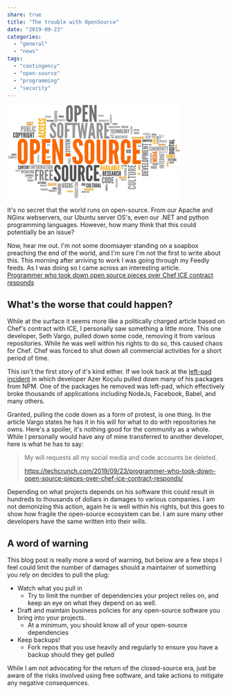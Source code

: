 ```yaml
---
share: true
title: "The trouble with OpenSource"
date: "2019-09-23"
categories: 
  - "general"
  - "news"
tags: 
  - "contingency"
  - "open-source"
  - "programming"
  - "security"
---
```


![](images/c35ff-opensource-400.png)

It's no secret that the world runs on open-source. From our Apache and NGinx webservers, our Ubuntu server OS's, even our .NET and python programming languages. However, how many think that this could potentially be an issue?

Now, hear me out. I'm not some doomsayer standing on a soapbox preaching the end of the world, and I'm sure I'm not the first to write about this. This morning after arriving to work I was going through my Feedly feeds. As I was doing so I came across an interesting article. [Programmer who took down open source pieces over Chef ICE contract responds](https://techcrunch.com/2019/09/23/programmer-who-took-down-open-source-pieces-over-chef-ice-contract-responds/)

## What's the worse that could happen?

While at the surface it seems more like a politically charged article based on Chef's contract with ICE, I personally saw something a little more. This one developer, Seth Vargo, pulled down some code, removing it from various repositories. While he was well within his rights to do so, this caused chaos for Chef. Chef was forced to shut down all commercial activities for a short period of time.

This isn't the first story of it's kind either. If we look back at the [left-pad incident](https://www.theregister.co.uk/2016/03/23/npm_left_pad_chaos/) in which developer Azer Koçulu pulled down many of his packages from NPM. One of the packages he removed was left-pad, which effectively broke thousands of applications including NodeJs, Facebook, Babel, and many others.

Granted, pulling the code down as a form of protest, is one thing. In the article Vargo states he has it in his will for what to do with repositories he owns. Here's a spoiler, it's nothing good for the community as a whole. While I personally would have any of mine transferred to another developer, here is what he has to say:

> My will requests all my social media and code accounts be deleted.
> 
> https://techcrunch.com/2019/09/23/programmer-who-took-down-open-source-pieces-over-chef-ice-contract-responds/

Depending on what projects depends on his software this could result in hundreds to thousands of dollars in damages to various companies. I am not demonizing this action, again he is well within his rights, but this goes to show how fragile the open-source ecosystem can be. I am sure many other developers have the same written into their wills.

## A word of warning

This blog post is really more a word of warning, but below are a few steps I feel could limit the number of damages should a maintainer of something you rely on decides to pull the plug:

- Watch what you pull in
    - Try to limit the number of dependencies your project relies on, and keep an eye on what they depend on as well.
- Draft and maintain business policies for any open-source software you bring into your projects.
    - At a minimum, you should know all of your open-source dependencies
- Keep backups!
    - Fork repos that you use heavily and regularly to ensure you have a backup should they get pulled

While I am not advocating for the return of the closed-source era, just be aware of the risks involved using free software, and take actions to mitigate any negative consequences.
